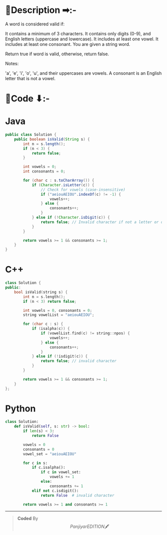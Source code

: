# 📍Description ➡:-
<!-- Describe your first thoughts on how to solve this problem. -->
A word is considered valid if:

It contains a minimum of 3 characters.
It contains only digits (0-9), and English letters (uppercase and lowercase).
It includes at least one vowel.
It includes at least one consonant.
You are given a string word.

Return true if word is valid, otherwise, return false.

Notes:

'a', 'e', 'i', 'o', 'u', and their uppercases are vowels.
A consonant is an English letter that is not a vowel.

# 📝Code ⬇:-


# Java
```java []
public class Solution {
    public boolean isValid(String s) {
        int n = s.length();
        if (n < 3) {
            return false;
        }

        int vowels = 0;
        int consonants = 0;

        for (char c : s.toCharArray()) {
            if (Character.isLetter(c)) {
                // Check for vowels (case-insensitive)
                if ("aeiouAEIOU".indexOf(c) != -1) {
                    vowels++;
                } else {
                    consonants++;
                }
            } else if (!Character.isDigit(c)) {
                return false; // Invalid character if not a letter or digit
            }
        }

        return vowels >= 1 && consonants >= 1;
    }
}

```

# C++
``` cpp []
class Solution {
public:
    bool isValid(string s) {
        int n = s.length();
        if (n < 3) return false;

        int vowels = 0, consonants = 0;
        string vowelList = "aeiouAEIOU";

        for (char c : s) {
            if (isalpha(c)) {
                if (vowelList.find(c) != string::npos) {
                    vowels++;
                } else {
                    consonants++;
                }
            } else if (!isdigit(c)) {
                return false; // invalid character
            }
        }

        return vowels >= 1 && consonants >= 1;
    }
};
```

# Python
``` python []
class Solution:
    def isValid(self, s: str) -> bool:
        if len(s) < 3:
            return False

        vowels = 0
        consonants = 0
        vowel_set = "aeiouAEIOU"

        for c in s:
            if c.isalpha():
                if c in vowel_set:
                    vowels += 1
                else:
                    consonants += 1
            elif not c.isdigit():
                return False  # invalid character

        return vowels >= 1 and consonants >= 1  
```

---

>    **Coded** By $$Panjiyar EDITION 🖋  $$

               
